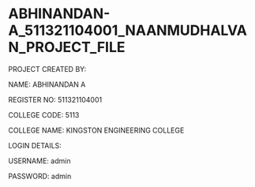 # ABHINANDAN-A_511321104001_NAANMUDHALVAN_PROJECT_FILE

PROJECT CREATED BY:

NAME: ABHINANDAN A

REGISTER NO: 511321104001

COLLEGE CODE: 5113

COLLEGE NAME: KINGSTON ENGINEERING COLLEGE

LOGIN DETAILS:

USERNAME: admin

PASSWORD: admin
